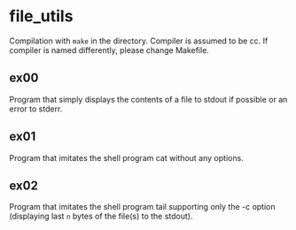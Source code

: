 # file_utils

Compilation with `make` in the directory. Compiler is assumed to be cc. If compiler is named differently, please change Makefile.

## ex00

Program that simply displays the contents of a file to stdout if possible or an error to stderr.

## ex01

Program that imitates the shell program cat without any options.

## ex02

Program that imitates the shell program tail supporting only the -c <n> option (displaying last `n` bytes of the file(s) to the stdout).
